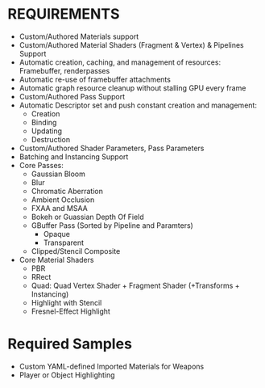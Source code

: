 # REQUIREMENTS

- Custom/Authored Materials support
- Custom/Authored Material Shaders (Fragment & Vertex) & Pipelines Support
- Automatic creation, caching, and management of resources: Framebuffer, renderpasses
- Automatic re-use of framebuffer attachments
- Automatic graph resource cleanup without stalling GPU every frame
- Custom/Authored Pass Support
- Automatic Descriptor set and push constant creation and management:
  - Creation
  - Binding
  - Updating
  - Destruction
- Custom/Authored Shader Parameters, Pass Parameters
- Batching and Instancing Support
- Core Passes:
  - Gaussian Bloom
  - Blur
  - Chromatic Aberration
  - Ambient Occlusion
  - FXAA and MSAA
  - Bokeh or Guassian Depth Of Field
  - GBuffer Pass (Sorted by Pipeline and Paramters)
    - Opaque
    - Transparent
  - Clipped/Stencil Composite
- Core Material Shaders
  - PBR
  - RRect
  - Quad: Quad Vertex Shader + Fragment Shader (+Transforms + Instancing)
  - Highlight with Stencil
  - Fresnel-Effect Highlight

# Required Samples

- Custom YAML-defined Imported Materials for Weapons
- Player or Object Highlighting

